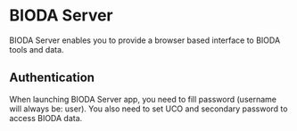 # BIODA Server
BIODA Server enables you to provide a browser based interface to BIODA tools and data. 

## Authentication
When launching BIODA Server app, you need to fill password (username will always be: user).
You also need to set UCO and secondary password to access BIODA data.
